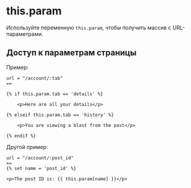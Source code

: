 # this.param

Используйте переменную `this.param`, чтобы получить массив с URL-параметрами.

## Доступ к параметрам страницы

Пример:

    url = "/account/:tab"
    ==

    {% if this.param.tab == 'details' %}

        <p>Here are all your details</p>

    {% elseif this.param.tab == 'history' %}

        <p>You are viewing a blast from the past</p>

    {% endif %}

Другой пример:

    url = "/account/:post_id"
    ==
    {% set name = 'post_id' %}

    <p>The post ID is: {{ this.param[name] }}</p>

